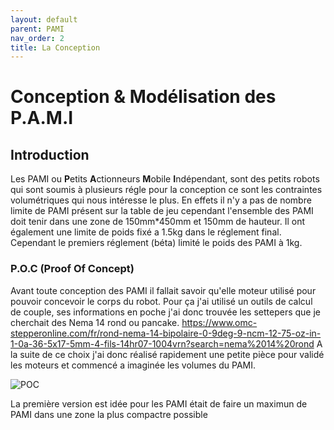 ```yaml
---
layout: default
parent: PAMI
nav_order: 2
title: La Conception
---
```


# Conception & Modélisation des P.A.M.I

## Introduction

Les PAMI ou **P**etits **A**ctionneurs **M**obile **I**ndépendant, sont des petits robots qui sont soumis à plusieurs régle pour la conception ce sont les contraintes volumétriques qui nous intéresse le plus. En effets il n'y a pas de nombre limite de PAMI présent sur la table de jeu cependant l'ensemble des PAMI doit tenir dans une zone de 150mm*450mm et 150mm de hauteur. Il ont également une limite de poids fixé a 1.5kg dans le réglement final. Cependant le premiers réglement (béta) limité le poids des PAMI à 1kg.

### P.O.C (Proof Of Concept)

Avant toute conception des PAMI il fallait savoir qu'elle moteur utilisé pour pouvoir concevoir le corps du robot.
Pour ça j'ai utilisé un outils de calcul de couple, ses informations en poche j'ai donc trouvée les settepers que je cherchait des Nema 14 rond ou pancake.
https://www.omc-stepperonline.com/fr/rond-nema-14-bipolaire-0-9deg-9-ncm-12-75-oz-in-1-0a-36-5x17-5mm-4-fils-14hr07-1004vrn?search=nema%2014%20rond
A la suite de ce choix j'ai donc réalisé rapidement une petite pièce pour validé les moteurs et commencé a imaginée les volumes du PAMI.

![POC](images/POC.jpg)

La première version est idée pour les PAMI était de faire un maximun de PAMI dans une zone la plus compactre possible
